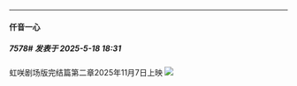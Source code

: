 ﻿
*****

####  仟音一心  
##### 7578#       发表于 2025-5-18 18:31

虹咲剧场版完结篇第二章2025年11月7日上映
<img src="https://p.sda1.dev/24/899f011c611fcddf6c42b858d8bacd3d/image.jpg" referrerpolicy="no-referrer">

